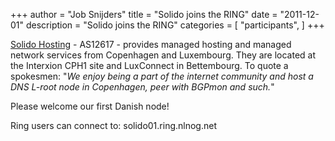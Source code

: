 +++
author = "Job Snijders"
title = "Solido joins the RING"
date = "2011-12-01"
description = "Solido joins the RING"
categories = [
    "participants",
]
+++

<a href="http://www.solido.net/">Solido Hosting</a> - AS12617 - provides managed hosting and managed network services from Copenhagen and Luxembourg. They are located at the Interxion CPH1 site and LuxConnect in Bettembourg. To quote a spokesmen: "<i>We enjoy being a part of the internet community and host a DNS L-root node in Copenhagen, peer with BGPmon and such.</i>"

Please welcome our first Danish node!

Ring users can connect to: solido01.ring.nlnog.net

